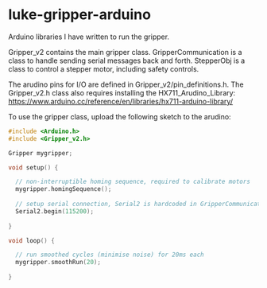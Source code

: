 # luke-gripper-arduino

Arduino libraries I have written to run the gripper.

Gripper_v2 contains the main gripper class. GripperCommunication is a class to handle sending serial messages back and forth. StepperObj is a class to control a stepper motor, including safety controls.

The arudino pins for I/O are defined in Gripper_v2/pin_definitions.h. The Gripper_v2.h class also requires installing the HX711_Arudino_Library: https://www.arduino.cc/reference/en/libraries/hx711-arduino-library/

To use the gripper class, upload the following sketch to the arudino:

```c++
#include <Arduino.h>
#include <Gripper_v2.h>

Gripper mygripper;

void setup() {

  // non-interruptible homing sequence, required to calibrate motors
  mygripper.homingSequence();
  
  // setup serial connection, Serial2 is hardcoded in GripperCommunication as a global
  Serial2.begin(115200);
  
}

void loop() {

  // run smoothed cycles (minimise noise) for 20ms each
  mygripper.smoothRun(20);
  
}
```

